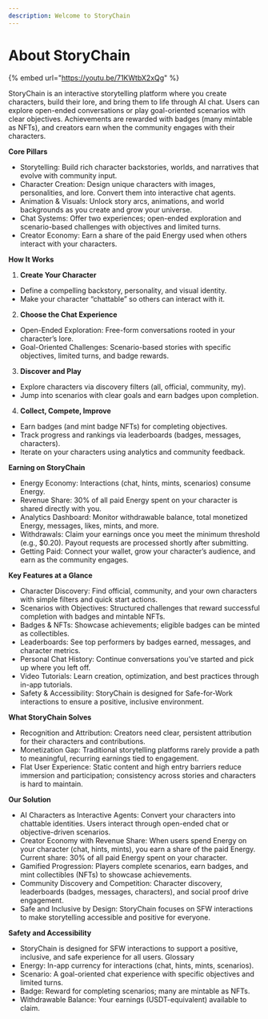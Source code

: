```yaml
---
description: Welcome to StoryChain
---
```


# About StoryChain

{% embed url="https://youtu.be/71KWtbX2xQg" %}

StoryChain is an interactive storytelling platform where you create characters, build their lore, and bring them to life through AI chat. Users can explore open-ended conversations or play goal-oriented scenarios with clear objectives. Achievements are rewarded with badges (many mintable as NFTs), and creators earn when the community engages with their characters.



**Core Pillars**

* Storytelling: Build rich character backstories, worlds, and narratives that evolve with community input.
* Character Creation: Design unique characters with images, personalities, and lore. Convert them into interactive chat agents.
* Animation & Visuals: Unlock story arcs, animations, and world backgrounds as you create and grow your universe.
* Chat Systems: Offer two experiences; open-ended exploration and scenario-based challenges with objectives and limited turns.
* Creator Economy: Earn a share of the paid Energy used when others interact with your characters.



**How It Works**

1. **Create Your Character**

* Define a compelling backstory, personality, and visual identity.
* Make your character “chattable” so others can interact with it.

2. **Choose the Chat Experience**

* Open-Ended Exploration: Free-form conversations rooted in your character’s lore.
* Goal-Oriented Challenges: Scenario-based stories with specific objectives, limited turns, and badge rewards.

3. **Discover and Play**

* Explore characters via discovery filters (all, official, community, my).
* Jump into scenarios with clear goals and earn badges upon completion.

4. **Collect, Compete, Improve**

* Earn badges (and mint badge NFTs) for completing objectives.
* Track progress and rankings via leaderboards (badges, messages, characters).
* Iterate on your characters using analytics and community feedback.



**Earning on StoryChain**

* Energy Economy: Interactions (chat, hints, mints, scenarios) consume Energy.
* Revenue Share: 30% of all paid Energy spent on your character is shared directly with you.
* Analytics Dashboard: Monitor withdrawable balance, total monetized Energy, messages, likes, mints, and more.
* Withdrawals: Claim your earnings once you meet the minimum threshold (e.g., $0.20). Payout requests are processed shortly after submitting.
* Getting Paid: Connect your wallet, grow your character’s audience, and earn as the community engages.&#x20;



**Key Features at a Glance**

* Character Discovery: Find official, community, and your own characters with simple filters and quick start actions.
* Scenarios with Objectives: Structured challenges that reward successful completion with badges and mintable NFTs.
* Badges & NFTs: Showcase achievements; eligible badges can be minted as collectibles.
* Leaderboards: See top performers by badges earned, messages, and character metrics.
* Personal Chat History: Continue conversations you’ve started and pick up where you left off.
* Video Tutorials: Learn creation, optimization, and best practices through in-app tutorials.
* Safety & Accessibility: StoryChain is designed for Safe-for-Work interactions to ensure a positive, inclusive environment.&#x20;



**What StoryChain Solves**

* Recognition and Attribution: Creators need clear, persistent attribution for their characters and contributions.
* Monetization Gap: Traditional storytelling platforms rarely provide a path to meaningful, recurring earnings tied to engagement.
* Flat User Experience: Static content and high entry barriers reduce immersion and participation; consistency across stories and characters is hard to maintain.



**Our Solution**

* AI Characters as Interactive Agents: Convert your characters into chattable identities. Users interact through open-ended chat or objective-driven scenarios.
* Creator Economy with Revenue Share: When users spend Energy on your character (chat, hints, mints), you earn a share of the paid Energy. Current share: 30% of all paid Energy spent on your character.
* Gamified Progression: Players complete scenarios, earn badges, and mint collectibles (NFTs) to showcase achievements.
* Community Discovery and Competition: Character discovery, leaderboards (badges, messages, characters), and social proof drive engagement.
* Safe and Inclusive by Design: StoryChain focuses on SFW interactions to make storytelling accessible and positive for everyone.



**Safety and Accessibility**

* StoryChain is designed for SFW interactions to support a positive, inclusive, and safe experience for all users. Glossary
* Energy: In-app currency for interactions (chat, hints, mints, scenarios).
* Scenario: A goal-oriented chat experience with specific objectives and limited turns.
* Badge: Reward for completing scenarios; many are mintable as NFTs.
* Withdrawable Balance: Your earnings (USDT-equivalent) available to claim.
